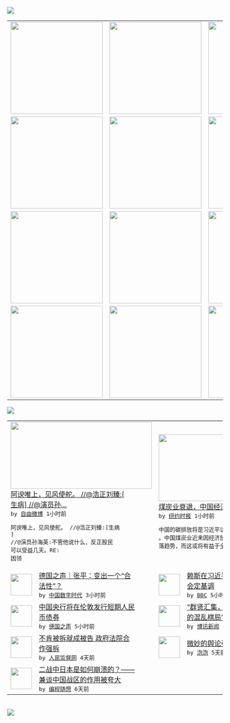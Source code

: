 

<a href="https://github.com/greatfire/z/raw/master/FreeBrowser.apk"><img src="https://raw.githubusercontent.com/greatfire/wiki/master/x/header.png" /></a><table><tr><td width="262" align="center" valign="center"><a href="https://github.com/greatfire/wiki/wiki/nyt" title="纽约时报中文网 国际纵览"><img src="https://raw.githubusercontent.com/greatfire/wiki/master/x/nyt_flag.png" width="215"/></a></td><td width="262" align="center" valign="center"><a href="https://github.com/greatfire/wiki/wiki/dw" title=""><img src="https://raw.githubusercontent.com/greatfire/wiki/master/x/dw_flag.png" width="215"/></a></td><td width="262" align="center" valign="center"><a href="https://github.com/greatfire/wiki/wiki/rmjd" title=""><img src="https://raw.githubusercontent.com/greatfire/wiki/master/x/rmjd_flag.png" width="215"/></a></td></tr><tr><td width="262" align="center" valign="center"><a href="https://github.com/paopaonetizen/website" title="泡泡 - 未经审查的互联网信息"><img src="https://raw.githubusercontent.com/greatfire/wiki/master/x/pp_flag.png" width="215"/></a></td><td width="262" align="center" valign="center"><a href="https://github.com/getlantern/mirror" title="以及自由微博和GreatFire.org官方中文论坛"><img src="https://raw.githubusercontent.com/greatfire/wiki/master/x/lantern_flag.png" width="215"/></a></td><td width="262" align="center" valign="center"><a href="https://github.com/cdtmirrors/m/" title=""><img src="https://raw.githubusercontent.com/greatfire/wiki/master/x/cdt_flag.png" width="215"/></a></td></tr><tr><td width="262" align="center" valign="center"><a href="https://github.com/program-think/blog" title="编程随想的博客"><img src="https://raw.githubusercontent.com/greatfire/wiki/master/x/pt_flag.png" width="215"/></a></td><td width="262" align="center" valign="center"><a href="https://github.com/greatfire/wiki/wiki/bbc" title=""><img src="https://raw.githubusercontent.com/greatfire/wiki/master/x/bbc_flag.png" width="215"/></a></td><td width="262" align="center" valign="center"><a href="https://github.com/freeweibo/s" title="自由微博 - 匿名和不受屏蔽的新浪微博搜索"><img src="https://raw.githubusercontent.com/greatfire/wiki/master/x/fw_flag.png" width="215"/></a></td></tr><tr><td width="262" align="center" valign="center"><a href="https://github.com/greatfire/wiki/wiki/google" title=""><img src="https://raw.githubusercontent.com/greatfire/wiki/master/x/google_flag.png" width="215"/></a></td><td width="262" align="center" valign="center"><a href="https://github.com/bxnews/boxun" title=""><img src="https://raw.githubusercontent.com/greatfire/wiki/master/x/bx_flag.png" width="215"/></a></td><td width="262" align="center" valign="center"><a href="https://github.com/greatfire/wiki/wiki/open-source" title="欢迎访问GreatFire.org开发者项目网站"><img src="https://raw.githubusercontent.com/greatfire/wiki/master/x/open-source_flag.png" width="215"/></a></td></tr></table><img src="https://raw.githubusercontent.com/greatfire/wiki/master/x/newsfeed text.png" /><table cols="4"><tr><td colspan="2" width="380"><a href="https://freeweibo.com/weibo/3889779059701031"><img src="https://raw.githubusercontent.com/greatfire/wiki/master/x/fw_logo_b.png" width="330" height="156"/></a></br><a href="https://freeweibo.com/weibo/3889779059701031">阿谀唯上，见风使舵。 //@浩正刘臻:[<br/>生病] //@演员孙…</a></br><kbd> by <a href="https://freeweibo.com/">自由微博</a> 1小时前 </kbd></br><pre>阿谀唯上，见风使舵。 //@浩正刘臻:[生病<br/>] //@演员孙海英:不管他说什么，反正股民<br/>可以受益几天。RE: 因领</pre></td><td colspan="2" width="380"><a href="https://d3qlz4p8smvoli.cloudfront.net/business/20150922/c22chinaclimate/"><img src="https://raw.githubusercontent.com/greatfire/wiki/master/x/nyt_logo_b.png" width="330" height="156"/></a></br><a href="https://d3qlz4p8smvoli.cloudfront.net/business/20150922/c22chinaclimate/">煤炭业衰退，中国经济之忧全球气候之福？</a></br><kbd> by <a href="http://m.cn.nytimes.com/">纽约时报</a> 1小时前 </kbd></br><pre>中国的碳排放将是习近平访美期间的一个重要议题<br/>。中国煤炭业近来因经济放缓，需求减少，呈现衰<br/>落趋势，而这或将有益于全球</pre></td></tr><tr><td><img src="https://raw.githubusercontent.com/greatfire/wiki/master/x/cdt_logo.png" width="50" height="50"/></td><td width="280"><a href="http://feedproxy.google.com/~r/chinadigitaltimes/IyPt/~3/nh8SVIp_Dmc/">德国之声｜张平：变出一个“合<br/>法性”？</a></br><kbd> by <a href="http://chinadigitaltimes.net/chinese/">中国数字时代</a> 3小时前 </kbd></td><td><img src="http://a.files.bbci.co.uk/worldservice/live/assets/images/2015/09/21/150921191228_rice144.gif" width="50" height="50"/></td><td width="280"><a href="http://www.bbc.com/zhongwen/simp/world/2015/09/150921_us_rice_china_us">赖斯在习近平访美前演讲为习奥<br/>会定基调</a></br><kbd> by <a href="http://www.bbc.co.uk/zhongwen/simp">BBC</a> 5小时前 </kbd></td></tr><tr><td><img src="http://www.dw.com/image/0,,18727311_302,00.jpg" width="50" height="50"/></td><td width="280"><a href="http://dw.com/p/1GZnq?maca=chi-GK-text-greatfire-all-chinese-15625-xml-mrss">中国央行将在伦敦发行短期人民<br/>币债券</a></br><kbd> by <a href="http://dw.de">德国之声</a> 5小时前 </kbd></td><td><img src="https://raw.githubusercontent.com/greatfire/wiki/master/x/bx_logo.png" width="50" height="50"/></td><td width="280"><a href="http://www.boxun.com/news/gb/intl/2015/09/201509210506.shtml">“群贤汇集，深度解析：习近平<br/>的混乱棋局”研讨会请看...</a></br><kbd> by <a href="http://www.boxun.com">博讯新闻</a> 1天前 </kbd></td></tr><tr><td><img src="http://www.rmjdw.com/uploads/allimg/150918/10352I943-0.jpg" width="50" height="50"/></td><td width="280"><a href="http://www.rmjdw.com//shehuijilu/20150918/15187.html">不肯被拆就成被告 政府法院合<br/>作强拆 </a></br><kbd> by <a href="http://www.rmjdw.com/">人民监督网</a> 4天前 </kbd></td><td><img src="https://raw.githubusercontent.com/greatfire/wiki/master/x/pp_logo.png" width="50" height="50"/></td><td width="280"><a href="https://pao-pao.net/article/626">微妙的舆论引导</a></br><kbd> by <a href="https://pao-pao.net">泡泡</a> 5天前 </kbd></td></tr><tr><td><img src="http://lh3.googleusercontent.com/xYHU6pa5mCpCHx3w7xWfjH-PC8WvxkeJmiUDw_-bRxR8MPsHdCDWB9XqGlxj-GuN5VXZTTRJYMWmZCnTpusO8CeRKpwntqwTEysXo-Dv1nP82tZP7zKkho3wgwrrEkeWtwTxOcjEUA" width="50" height="50"/></td><td width="280"><a href="http://feedproxy.google.com/~r/programthink/~3/0DBRrCw25fo/Why-did-Japan-Surrender-in-WW2.html">二战中日本是如何崩溃的？——<br/>兼谈中国战区的作用被夸大</a></br><kbd> by <a href="http://program-think.blogspot.com">编程随想</a> 6天前 </kbd></td></table></br><a href="https://github.com/greatfire/z/raw/master/FreeBrowser.apk"><img src="https://raw.githubusercontent.com/greatfire/wiki/master/x/download app.png" /></a>